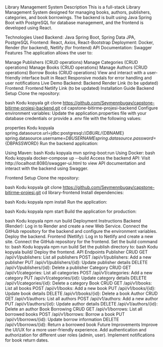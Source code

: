 Library Management System
Description
This is a full-stack Library Management System designed for managing books, authors, publishers, categories, and book borrowings. The backend is built using Java Spring Boot with PostgreSQL for database management, and the frontend is developed using React.

Technologies Used
Backend: Java Spring Boot, Spring Data JPA, PostgreSQL
Frontend: React, Axios, React-Bootstrap
Deployment: Docker, Render (for backend), Netlify (for frontend)
API Documentation: Swagger
Features
The application allows the user to:

Manage Publishers (CRUD operations)
Manage Categories (CRUD operations)
Manage Books (CRUD operations)
Manage Authors (CRUD operations)
Borrow Books (CRUD operations)
View and interact with a user-friendly interface built in React
Responsive modals for error handling and user notifications
Live Demo
Backend: Backend Render Link (to be updated)
Frontend: Frontend Netlify Link (to be updated)
Installation Guide
Backend Setup
Clone the repository:

bash
Kodu kopyala
git clone https://github.com/Seymennbugay/capstone-bitirme-projesi-backend.git
cd capstone-bitirme-projesi-backend
Configure environment variables: Update the application.properties file with your database credentials or provide a .env file with the following values:

properties
Kodu kopyala
spring.datasource.url=jdbc:postgresql://${DBURL}/${DBNAME}
spring.datasource.username=${DBUSERNAME}
spring.datasource.password=${DBPASSWORD}
Run the backend application:

Using Maven:
bash
Kodu kopyala
mvn spring-boot:run
Using Docker:
bash
Kodu kopyala
docker-compose up --build
Access the backend API: Visit http://localhost:8080/swagger-ui.html to view API documentation and interact with the backend using Swagger.

Frontend Setup
Clone the repository:

bash
Kodu kopyala
git clone https://github.com/Seymennbugay/capstone-bitirme-projesi.git
cd library-frontend
Install dependencies:

bash
Kodu kopyala
npm install
Run the application:

bash
Kodu kopyala
npm start
Build the application for production:

bash
Kodu kopyala
npm run build
Deployment Instructions
Backend (Render):
Log in to Render and create a new Web Service.
Connect the GitHub repository for the backend and configure the environment variables.
Deploy the backend.
Frontend (Netlify):
Log in to Netlify and create a new site.
Connect the GitHub repository for the frontend.
Set the build command to:
bash
Kodu kopyala
npm run build
Set the publish directory to:
bash
Kodu kopyala
build/
Deploy the frontend.
API Endpoints
Publisher CRUD
GET /api/v1/publishers: List all publishers
POST /api/v1/publishers: Add a new publisher
PUT /api/v1/publishers/{id}: Update publisher details
DELETE /api/v1/publishers/{id}: Delete a publisher
Category CRUD
GET /api/v1/categories: List all categories
POST /api/v1/categories: Add a new category
PUT /api/v1/categories/{id}: Update category details
DELETE /api/v1/categories/{id}: Delete a category
Book CRUD
GET /api/v1/books: List all books
POST /api/v1/books: Add a new book
PUT /api/v1/books/{id}: Update book details
DELETE /api/v1/books/{id}: Delete a book
Author CRUD
GET /api/v1/authors: List all authors
POST /api/v1/authors: Add a new author
PUT /api/v1/authors/{id}: Update author details
DELETE /api/v1/authors/{id}: Delete an author
Book Borrowing CRUD
GET /api/v1/borrows: List all borrowed books
POST /api/v1/borrows: Borrow a book
PUT /api/v1/borrows/{id}: Update borrow information
DELETE /api/v1/borrows/{id}: Return a borrowed book
Future Improvements
Improve the UI/UX for a more user-friendly experience.
Add authentication and authorization for different user roles (admin, user).
Implement notifications for book return dates.

